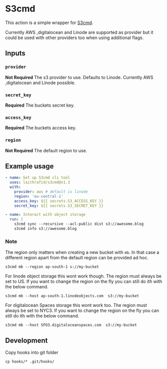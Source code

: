 # S3cmd

This action is a simple wrapper for [S3cmd](https://github.com/s3tools/s3cmd). 

Currently AWS ,digitalocean and Linode are supported as provider but it could be used with other providers too when using additional flags.

## Inputs

### `provider`

**Not Required** The s3 provider to use. Defaults to Linode. Currently AWS ,digitalocean and Linode possible.

### `secret_key`

**Required**  The buckets secret key.

### `access_key`

**Required**  The buckets access key.

### `region`

**Not Required** The default region to use.

## Example usage

```yml
- name: Set up S3cmd cli tool
  uses: laithrafid/s3cmd@v1.3
  with:
    provider: aws # default is linode
    region: 'eu-central-1'
    access_key: ${{ secrets.S3_ACCESS_KEY }}
    secret_key: ${{ secrets.S3_SECRET_KEY }}

- name: Interact with object storage
  run: |
    s3cmd sync --recursive --acl-public dist s3://awesome.blog
    s3cmd info s3://awesome.blog
```


### Note

The region only matters when creating a new bucket with `mb`. In that case a different region apart from the default region can be provided ad hoc.

```console
s3cmd mb --region ap-south-1 s://my-bucket
```

For linode object storage this wont work though. The region must always be set to US. If you want to change the region on the fly you can still do ith with the below command.

```console
s3cmd mb --host ap-south-1.linodeobjects.com  s3://my-bucket
```

For digitalocean Spaces storage this wont work too. The region must always be set to NYC3. If you want to change the region on the fly you can still do ith with the below command.

```console
s3cmd mb --host SFO3.digitaloceanspaces.com  s3://my-bucket
```


## Development

Copy hooks into git folder

```
cp hooks/* .git/hooks/
```
